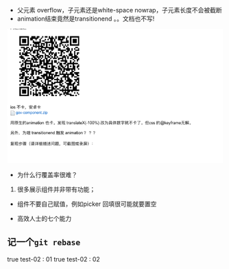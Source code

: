 - 父元素 overflow，子元素还是white-space nowrap，子元素长度不会被截断
- animation结束竟然是transitionend 。。文档也不写!

![](2019-11-24-02-45-25.png)

- 为什么行覆盖率很难？
1. 很多展示组件并非带有功能；

- 组件不要自己赋值，例如picker 回填很可能就要置空

- 高效人士的七个能力

## 记一个`git rebase`
true test-02 : 01
true test-02 : 02